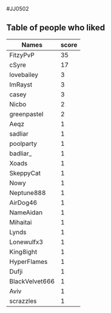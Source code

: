 #JJ0502
## Table of people who liked
Names | score
--- | ---
FitzyPvP | 35
cSyre | 17
lovebailey | 3
ImRayst | 3
casey | 3
Nicbo | 2
greenpastel | 2
Aeqz | 1
sadliar | 1
poolparty | 1
badliar_ | 1
Xoads | 1
SkeppyCat | 1
Nowy | 1
Neptune888 | 1
AirDog46 | 1
NameAidan | 1
Mihaitai | 1
Lynds | 1
Lonewulfx3 | 1
King8ight | 1
HyperFlames | 1
Dufji | 1
BlackVelvet666 | 1
Aviv | 1
scrazzles | 1
